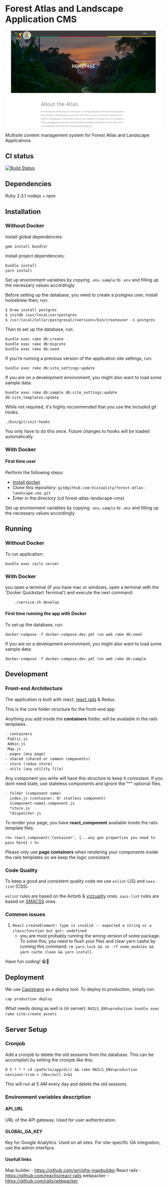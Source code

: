 # Forest Atlas and Landscape Application CMS

![](sample-screenshot.png)


Multisite content management system for Forest Atlas and Landscape Applications

## CI status

[![Build Status](https://travis-ci.org/Vizzuality/forest-atlas-landscape-cms.svg?branch=master)](https://travis-ci.org/Vizzuality/forest-atlas-landscape-cms)

## Dependencies

Ruby 2.3.1
nodejs + npm

## Installation

### Without Docker

Install global dependencies:

    gem install bundler

Install project dependencies:

    bundle install
    yarn install

Set up environment variables by copying `.env.sample` to `.env` and filling up the necessary values accordingly

Before setting up the database, you need to create a postgres user, install homebrew then, run:

    $ brew install postgres
    $ initdb /usr/local/var/postgres
    $ /usr/local/Cellar/postgresql/<version>/bin/createuser -s postgres

Then to set up the database, run:

    bundle exec rake db:create
    bundle exec rake db:migrate
    bundle exec rake db:seed

If you're running a previous version of the application site settings, run:
```
bundle exec rake db:site_settings:update
```

If you are on a development environment, you might also want to load some sample data:

    bundle exec rake db:sample db:site_settings:update db:site_templates:update

While not required, it's highly recommended that you use the included git hooks.

    ./bin/git/init-hooks

You only have to do this once. Future changes to hooks will be loaded automatically.

### With Docker

#### First time user

Perform the following steps:
* [Install docker](https://docs.docker.com/engine/installation/)
* Clone this repository: ```git@github.com:Vizzuality/forest-atlas-landscape-cms.git```
* Enter in the directory (cd forest-atlas-landscape-cms)

Set up environment variables by copying `.env.sample` to `.env` and filling up the necessary values accordingly

## Running

### Without Docker

To run application:

    bundle exec rails server

### With Docker

you open a terminal (if you have mac or windows, open a terminal with the 'Docker Quickstart Terminal') and execute the next command:

```bash
    ./service.sh develop

```

#### First time running the app with Docker
To set up the database, run:

    docker-compose -f docker-compose.dev.yml run web rake db:seed

If you are on a development environment, you might also want to load some sample data:

    docker-compose -f docker-compose.dev.yml run web rake db:sample

## Development

### Front-end Architecture

The application is built with react, [react rails](https://github.com/reactjs/react-rails) & Redux.

This is the core folder structure for the front-end app

Anything you add inside the **containers** folder, will be available in the rails templates.

```
- containers
 Public.js
 Admin.js
 Map.js
- pages (any page)
- shared (shared or common components)
- store (redux store)
- utils (any utility file)
```

Any component you write will have this structure to keep it consistant. If you dont need state, use stateless components and ignore the "*" optional files.

```
- folder (component name)
  index.js (container, Or statless component)
  {component-name}.component.js
  *store.js
  *dispatcher.js
```

To render your page, you have **react_component** available inside the rails template files.

```
<%= react_component('Container', {...any gon properties you need to pass here} ) %>
```

Please only use **page containers** when rendering your components inside the rails templates so we keep the logic consistant.

### Code Quality

To keep a good and consistent quality code we use `eslint` (JS) and `sass-lint` (CSS).

`eslint` rules are based on the Airbnb & [vizzuality](https://github.com/vizzuality/eslint-config-vizzuality) ones.
`sass-lint` rules are based on [SMACSS](https://github.com/brigade/scss-lint/blob/master/data/property-sort-orders/smacss.txt) ones.

### Common issues

1. `React.createElement: type is invalid -- expected a string or a class/function but got: undefined`
    *  you are most probably running the wrong version of some package. To solve this, you need to flush your files and clear yarn cashe by running this command: `rm yarn.lock && rm -rf node_modules && yarn cache clean && yarn install`.


Have fun coding! 😁🌲

## Deployment

We use [Capistrano](http://capistranorb.com/) as a deploy tool. To deploy to production, simply run:

    cap production deploy

What needs doing as well is (in server):
`RAILS_ENV=production bundle exec rake site:create_assets`

## Server Setup

### Cronjob

Add a cronjob to delete the old sessions from the database.
This can be accomplish by setting the cronjob like this:

    0 5 * * * cd /path/to/app/dir/ && rake RAILS_ENV=production sessions:trim > /dev/null 2>&1

This will run at 5 AM every day and delete the old sessions.

### Environment variables description

#### API_URL

URL of the API gateway. Used for user authentication.

#### GLOBAL_GA_KEY

Key for Google Analytics. Used on all sites. For site-specific GA integration, use the admin interface.

#### Usefull links

Map builder - https://github.com/wri/gfw-mapbuilder
React rails - https://github.com/reactjs/react-rails
webpacker - https://github.com/rails/webpacker